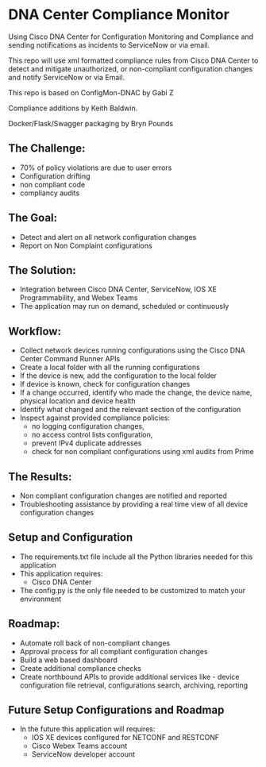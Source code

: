 # DNA Center Compliance Monitor
Using Cisco DNA Center for Configuration Monitoring and Compliance and sending notifications as incidents to ServiceNow or via email.

This repo will use xml formatted compliance rules from Cisco DNA Center to detect and mitigate unauthorized, or non-compliant configuration changes and notify ServiceNow or via Email.

This repo is based on ConfigMon-DNAC by Gabi Z

Compliance additions by Keith Baldwin.

Docker/Flask/Swagger packaging by Bryn Pounds

## The Challenge: 
 - 70% of policy violations are due to user errors
 - Configuration drifting
 - non compliant code
 - compliancy audits

## The Goal: 
 - Detect and alert on all network configuration changes
 - Report on Non Complaint configurations

## The Solution:
 - Integration between Cisco DNA Center, ServiceNow, IOS XE Programmability, and Webex Teams
 - The application may run on demand, scheduled or continuously

## Workflow:
 - Collect network devices running configurations using the Cisco DNA Center Command Runner APIs
 - Create a local folder with all the running configurations
 - If the device is new, add the configuration to the local folder
 - If device is known, check for configuration changes
 - If a change occurred, identify who made the change, the device name, physical location and device health
 - Identify what changed and the relevant section of the configuration
 - Inspect against provided compliance policies:
   - no logging configuration changes, 
   - no access control lists configuration,
   - prevent IPv4 duplicate addresses
   - check for non compliant configurations using xml audits from Prime

## The Results: 
 - Non compliant configuration changes are notified and reported
 - Troubleshooting assistance by providing a real time view of all device configuration changes
 
## Setup and Configuration
 - The requirements.txt file include all the Python libraries needed for this application
 - This application requires:
   - Cisco DNA Center
 - The config.py is the only file needed to be customized to match your environment

## Roadmap:
 - Automate roll back of non-compliant changes
 - Approval process for all compliant configuration changes
 - Build a web based dashboard
 - Create additional compliance checks
 - Create northbound APIs to provide additional services like - device configuration file retrieval, configurations search, archiving, reporting

## Future Setup Configurations and Roadmap
 - In the future this application will requires:
   - IOS XE devices configured for NETCONF and RESTCONF
   - Cisco Webex Teams account
   - ServiceNow developer account
